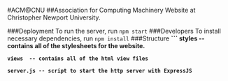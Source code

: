 #ACM@CNU
##Association for Computing Machinery Website at Christopher Newport University.

###Deployment
	To run the server, run `npm start`
###Developers
	To install necessary dependencies, run `npm install`
###Structure
<b>```
	styles -- contains all of the stylesheets for the website.

	views  -- contains all of the html view files

	server.js -- script to start the http server with ExpressJS 
```</b>
